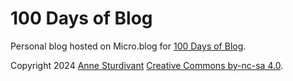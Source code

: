 # 100 Days of Blog

Personal blog hosted on Micro.blog for [100 Days of Blog](https://100daysof.blog).

Copyright 2024 [Anne Sturdivant](https://anniegreens.lol) [Creative Commons by-nc-sa 4.0](https://creativecommons.org/licenses/by-nc-sa/4.0/).
